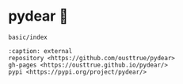 # pydear 🦌


```{toctree}
basic/index
```

```{toctree}
:caption: external
repository <https://github.com/ousttrue/pydear>
gh-pages <https://ousttrue.github.io/pydear/>
pypi <https://pypi.org/project/pydear/>
```

